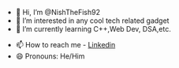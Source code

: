 - 👋 Hi, I’m @NishTheFish92
- 👀 I’m interested in any cool tech related gadget
- 🌱 I’m currently learning C++,Web Dev, DSA,etc. 
<!--- 💞️ I’m looking to collaborate on ...-->
- 📫 How to reach me - <a href = https://www.linkedin.com/in/nishant-ajit-08551b28b/>Linkedin<a/>
- 😄 Pronouns: He/Him 

<!---
NishTheFish92/NishTheFish92 is a ✨ special ✨ repository because its `README.md` (this file) appears on your GitHub profile.
You can click the Preview link to take a look at your changes.
--->
